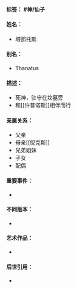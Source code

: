 #### 标签： #神/仙子
#### 姓名：
- 塔那托斯
#### 别名：
- Thanatus
#### 描述：
- 死神，驻守在坟墓旁
- 和[[许普诺斯]]相伴而行
#### 亲属关系：
- 父亲
- 母亲[[倪克斯]]
- 兄弟姐妹
- 子女
- 配偶
#### 重要事件：
- 
#### 不同版本：
- 
#### 艺术作品：
- 
#### 后世引用：
- 